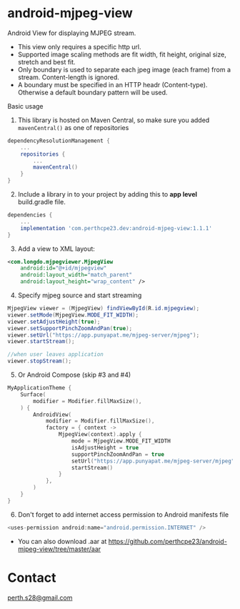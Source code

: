 # android-mjpeg-view
Android View for displaying MJPEG stream.

- This view only requires a specific http url.
- Supported image scaling methods are fit width, fit height, original size, stretch and best fit.
- Only boundary is used to separate each jpeg image (each frame) from a stream. Content-length is ignored.
- A boundary must be specified in an HTTP headr (Content-type). Otherwise a default boundary pattern will be used.

Basic usage<br/>
1. This library is hosted on Maven Central, so make sure you added `mavenCentral()` as one of repositories
```gradle
dependencyResolutionManagement {
    ...
    repositories {
        ...
        mavenCentral()
    }
}
```

2. Include a library in to your project by adding this to <b>app level</b> build.gradle file.
```gradle
dependencies {
    ...
    implementation 'com.perthcpe23.dev:android-mjpeg-view:1.1.1'
}
```

3. Add a view to XML layout:
````xml
<com.longdo.mjpegviewer.MjpegView
    android:id="@+id/mjpegview"
    android:layout_width="match_parent"
    android:layout_height="wrap_content" />
````

4. Specify mjpeg source and start streaming
````java
MjpegView viewer = (MjpegView) findViewById(R.id.mjpegview);
viewer.setMode(MjpegView.MODE_FIT_WIDTH);
viewer.setAdjustHeight(true);
viewer.setSupportPinchZoomAndPan(true);
viewer.setUrl("https://app.punyapat.me/mjpeg-server/mjpeg");
viewer.startStream();

//when user leaves application
viewer.stopStream();
````

5. Or Android Compose (skip #3 and #4)
```kotlin
MyApplicationTheme {
    Surface(
        modifier = Modifier.fillMaxSize(),
    ) {
        AndroidView(
            modifier = Modifier.fillMaxSize(),
            factory = { context ->
                MjpegView(context).apply {
                    mode = MjpegView.MODE_FIT_WIDTH
                    isAdjustHeight = true
                    supportPinchZoomAndPan = true
                    setUrl("https://app.punyapat.me/mjpeg-server/mjpeg")
                    startStream()
                }
            },
        )
    }
}
```

6. Don't forget to add internet access permission to Android manifests file
````java
<uses-permission android:name="android.permission.INTERNET" />
````

* You can also download .aar at https://github.com/perthcpe23/android-mjpeg-view/tree/master/aar

# Contact
perth.s28@gmail.com
